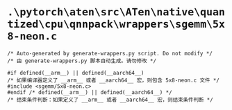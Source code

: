 # `.\pytorch\aten\src\ATen\native\quantized\cpu\qnnpack\wrappers\sgemm\5x8-neon.c`

```
/* Auto-generated by generate-wrappers.py script. Do not modify */
/* 由 generate-wrappers.py 脚本自动生成。请勿修改 */

#if defined(__arm__) || defined(__aarch64__)
/* 如果编译器定义了 __arm__ 或者 __aarch64__ 宏，则包含 5x8-neon.c 文件 */
#include <sgemm/5x8-neon.c>
#endif /* defined(__arm__) || defined(__aarch64__) */
/* 结束条件判断：如果定义了 __arm__ 或者 __aarch64__ 宏，则结束条件判断 */
```